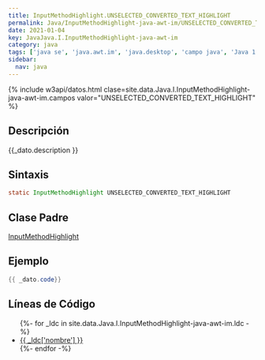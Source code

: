```yaml
---
title: InputMethodHighlight.UNSELECTED_CONVERTED_TEXT_HIGHLIGHT
permalink: Java/InputMethodHighlight-java-awt-im/UNSELECTED_CONVERTED_TEXT_HIGHLIGHT
date: 2021-01-04
key: JavaJava.I.InputMethodHighlight-java-awt-im
category: java
tags: ['java se', 'java.awt.im', 'java.desktop', 'campo java', 'Java 1.2']
sidebar: 
  nav: java
---
```


{% include w3api/datos.html clase=site.data.Java.I.InputMethodHighlight-java-awt-im.campos valor="UNSELECTED_CONVERTED_TEXT_HIGHLIGHT" %}

## Descripción
{{_dato.description }}

## Sintaxis
~~~java
static InputMethodHighlight UNSELECTED_CONVERTED_TEXT_HIGHLIGHT
~~~

## Clase Padre
[InputMethodHighlight](/Java/InputMethodHighlight-java-awt-im/)

## Ejemplo
~~~java
{{ _dato.code}}
~~~

## Líneas de Código
<ul>
{%- for _ldc in site.data.Java.I.InputMethodHighlight-java-awt-im.ldc -%}
   <li>
       <a href="{{_ldc['url'] }}">{{ _ldc['nombre'] }}</a>
   </li>
{%- endfor -%}
</ul>
